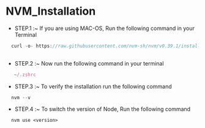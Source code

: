# NVM_Installation
- STEP.1 :~ If you are using MAC-OS, Run the following command in your Terminal
```js
  curl -o- https://raw.githubusercontent.com/nvm-sh/nvm/v0.39.1/install.sh | bash
  
```
- STEP.2 :~ Now run the following command in your terminal 
```js
   ~/.zshrc
```
- STEP.3 :~ To verify the installation run the following command
```js
  nvm --v
```
- STEP.4 :~ To switch the version of Node, Run the following command
```
  nvm use <version>
```
